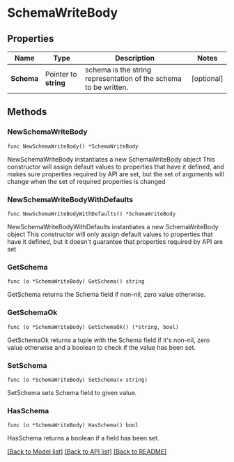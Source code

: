 # SchemaWriteBody

## Properties

Name | Type | Description | Notes
------------ | ------------- | ------------- | -------------
**Schema** | Pointer to **string** | schema is the string representation of the schema to be written. | [optional] 

## Methods

### NewSchemaWriteBody

`func NewSchemaWriteBody() *SchemaWriteBody`

NewSchemaWriteBody instantiates a new SchemaWriteBody object
This constructor will assign default values to properties that have it defined,
and makes sure properties required by API are set, but the set of arguments
will change when the set of required properties is changed

### NewSchemaWriteBodyWithDefaults

`func NewSchemaWriteBodyWithDefaults() *SchemaWriteBody`

NewSchemaWriteBodyWithDefaults instantiates a new SchemaWriteBody object
This constructor will only assign default values to properties that have it defined,
but it doesn't guarantee that properties required by API are set

### GetSchema

`func (o *SchemaWriteBody) GetSchema() string`

GetSchema returns the Schema field if non-nil, zero value otherwise.

### GetSchemaOk

`func (o *SchemaWriteBody) GetSchemaOk() (*string, bool)`

GetSchemaOk returns a tuple with the Schema field if it's non-nil, zero value otherwise
and a boolean to check if the value has been set.

### SetSchema

`func (o *SchemaWriteBody) SetSchema(v string)`

SetSchema sets Schema field to given value.

### HasSchema

`func (o *SchemaWriteBody) HasSchema() bool`

HasSchema returns a boolean if a field has been set.


[[Back to Model list]](../README.md#documentation-for-models) [[Back to API list]](../README.md#documentation-for-api-endpoints) [[Back to README]](../README.md)


